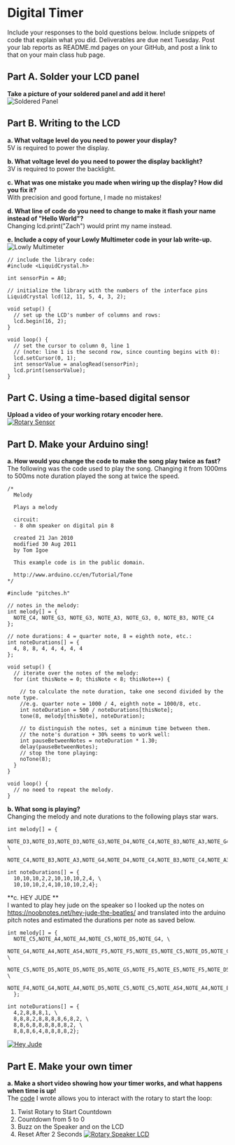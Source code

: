 # Digital Timer
 
Include your responses to the bold questions below. Include snippets of code that explain what you did. Deliverables are due next Tuesday. Post your lab reports as README.md pages on your GitHub, and post a link to that on your main class hub page.

## Part A. Solder your LCD panel
**Take a picture of your soldered panel and add it here!** <br>
![Soldered Panel](https://github.com/zachgitt/IDD-Fa19-Lab2/blob/master/soldered_panel.jpeg)

## Part B. Writing to the LCD
**a. What voltage level do you need to power your display?** <br>
5V is required to power the display.

**b. What voltage level do you need to power the display backlight?** <br>
3V is required to power the backlight.
   
**c. What was one mistake you made when wiring up the display? How did you fix it?** <br>
With precision and good fortune, I made no mistakes!

**d. What line of code do you need to change to make it flash your name instead of "Hello World"?** <br>
Changing lcd.print("Zach") would print my name instead.
 
**e. Include a copy of your Lowly Multimeter code in your lab write-up.**
![Lowly Multimeter](https://github.com/zachgitt/IDD-Fa19-Lab2/blob/master/lowly_multimeter.jpeg)
```
// include the library code:
#include <LiquidCrystal.h>

int sensorPin = A0;

// initialize the library with the numbers of the interface pins
LiquidCrystal lcd(12, 11, 5, 4, 3, 2);

void setup() {
  // set up the LCD's number of columns and rows:
  lcd.begin(16, 2);
}

void loop() {
  // set the cursor to column 0, line 1
  // (note: line 1 is the second row, since counting begins with 0):
  lcd.setCursor(0, 1);
  int sensorValue = analogRead(sensorPin);
  lcd.print(sensorValue); 
}

```

## Part C. Using a time-based digital sensor
**Upload a video of your working rotary encoder here.** <br>
[![Rotary Sensor](https://github.com/zachgitt/IDD-Fa19-Lab2/blob/master/thumbnail.png)](https://youtu.be/vKqY6U2_1ak)

## Part D. Make your Arduino sing!
**a. How would you change the code to make the song play twice as fast?** <br>
The following was the code used to play the song. Changing it from 1000ms to 500ms note duration played the song at twice the speed.
```
/*
  Melody

  Plays a melody

  circuit:
  - 8 ohm speaker on digital pin 8

  created 21 Jan 2010
  modified 30 Aug 2011
  by Tom Igoe

  This example code is in the public domain.

  http://www.arduino.cc/en/Tutorial/Tone
*/

#include "pitches.h"

// notes in the melody:
int melody[] = {
  NOTE_C4, NOTE_G3, NOTE_G3, NOTE_A3, NOTE_G3, 0, NOTE_B3, NOTE_C4
};

// note durations: 4 = quarter note, 8 = eighth note, etc.:
int noteDurations[] = {
  4, 8, 8, 4, 4, 4, 4, 4
};

void setup() {
  // iterate over the notes of the melody:
  for (int thisNote = 0; thisNote < 8; thisNote++) {

    // to calculate the note duration, take one second divided by the note type.
    //e.g. quarter note = 1000 / 4, eighth note = 1000/8, etc.
    int noteDuration = 500 / noteDurations[thisNote];
    tone(8, melody[thisNote], noteDuration);

    // to distinguish the notes, set a minimum time between them.
    // the note's duration + 30% seems to work well:
    int pauseBetweenNotes = noteDuration * 1.30;
    delay(pauseBetweenNotes);
    // stop the tone playing:
    noTone(8);
  }
}

void loop() {
  // no need to repeat the melody.
}
```
 
**b. What song is playing?** <br>
Changing the melody and note durations to the following plays star wars.
```
int melody[] = {
  NOTE_D3,NOTE_D3,NOTE_D3,NOTE_G3,NOTE_D4,NOTE_C4,NOTE_B3,NOTE_A3,NOTE_G4,NOTE_D4, \
  NOTE_C4,NOTE_B3,NOTE_A3,NOTE_G4,NOTE_D4,NOTE_C4,NOTE_B3,NOTE_C4,NOTE_A3,0};
 
int noteDurations[] = {
  10,10,10,2,2,10,10,10,2,4, \
  10,10,10,2,4,10,10,10,2,4};
```

**c. HEY JUDE ** <br>
I wanted to play hey jude on the speaker so I looked up the notes on https://noobnotes.net/hey-jude-the-beatles/ and translated into the arduino pitch notes and estimated the durations per note as saved below.
```
int melody[] = {
  NOTE_C5,NOTE_A4,NOTE_A4,NOTE_C5,NOTE_D5,NOTE_G4, \
  NOTE_G4,NOTE_A4,NOTE_AS4,NOTE_F5,NOTE_F5,NOTE_E5,NOTE_C5,NOTE_D5,NOTE_C5,NOTE_AS4,NOTE_A4, \
  NOTE_C5,NOTE_D5,NOTE_D5,NOTE_D5,NOTE_G5,NOTE_F5,NOTE_E5,NOTE_F5,NOTE_D5,NOTE_C5, \
  NOTE_F4,NOTE_G4,NOTE_A4,NOTE_D5,NOTE_C5,NOTE_C5,NOTE_AS4,NOTE_A4,NOTE_E4,NOTE_F4 
  };
 
int noteDurations[] = {
  4,2,8,8,8,1, \
  8,8,8,2,8,8,8,8,6,8,2, \
  8,8,6,8,8,8,8,8,8,2, \
  8,8,8,6,4,8,8,8,8,2};
```
[![Hey Jude](https://github.com/zachgitt/IDD-Fa19-Lab2/blob/master/heyjudethumbnail.png)](https://youtu.be/28Ix02nsFSc)

## Part E. Make your own timer
**a. Make a short video showing how your timer works, and what happens when time is up!** <br>
The [code](https://github.com/zachgitt/IDD-Fa19-Lab2/blob/master/rotarySpeakerLCD.ino) I wrote allows you to interact with the rotary to start the loop:
1. Twist Rotary to Start Countdown
2. Countdown from 5 to 0
3. Buzz on the Speaker and on the LCD
4. Reset After 2 Seconds
[![Rotary Speaker LCD](https://github.com/zachgitt/IDD-Fa19-Lab2/blob/master/rotarySpeakerLCDthumbnail.png)](https://youtu.be/28Ix02nsFSc)

